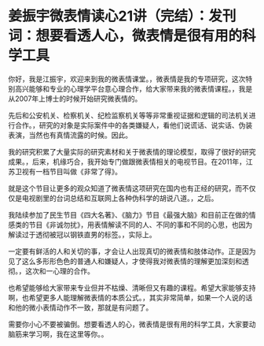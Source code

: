 # 姜振宇微表情读心21讲（完结）：发刊词：想要看透人心，微表情是很有用的科学工具

你好，我是江振宇，欢迎来到我的微表情课堂。，微表情是我的专项研究，这次特别高兴能够和专业的心理学平台意心理合作，给大家带来我的微表情课程。，我是从2007年上博士的时候开始研究微表情的。

先后和公安机关、检察机关、纪检监察机关等等非常重视证据和逻辑的司法机关进行合作。，研究的对象是实际案件中的各类嫌疑人，看他们说谎话、说实话、伪装表演，当然也有真情流露的时候。因此。

我的研究积累了大量实际的研究素材和关于微表情的理论模型，取得了很好的研究成果。，后来，机缘巧合，我开始专门做跟微表情相关的电视节目。在2011年，江苏卫视有一档节目叫做《非常了得》。

就是这个节目让更多的观众知道了微表情这项研究在国内也有正经的研究，而不仅仅是电视剧里的台词总结和互联网上各种伪科学的胡说八道。，之后。

我陆续参加了民生节目《四大名著》、《脑力》节目《最强大脑》和目前正在做的情感类的节目《非诚勿扰》，用表情解读不同的人、不同的事和不同的心思，也因为解读过于透彻被冠以钢铁直男的标签。，实际上。

一定要有鲜活的人和关切的事，才会让人出现真切的微表情和肢体动作。正是因为见了这么多形形色色的普通人和嫌疑人，才使得我对微表情的理解更加深刻和透彻。，这次和一心理的合作。

也希望能够给大家带来专业但并不枯燥、清晰但又有趣的课程。希望大家能够支持啊，也希望更多人能理解微表情的本质公式。，其实非常简单，如果一个人说的话和他的微小表情动作不一致，那就是有问题了。

需要你小心不要被骗倒。想要看透人的心，微表情是很有用的科学工具，大家要动脑筋来学习啊，我在这里等你。。